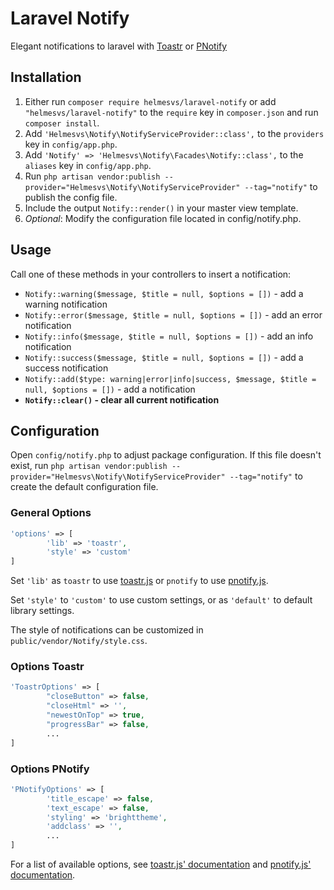Laravel Notify
======

Elegant notifications to laravel with [Toastr](https://github.com/CodeSeven/toastr) or [PNotify](https://github.com/sciactive/pnotify)

Installation
------------

1. Either run `composer require helmesvs/laravel-notify` or add `"helmesvs/laravel-notify"` to the `require` key in `composer.json` and run `composer install`.
2. Add `'Helmesvs\Notify\NotifyServiceProvider::class',` to the `providers` key in `config/app.php`.
3. Add `'Notify' => 'Helmesvs\Notify\Facades\Notify::class',` to the `aliases` key in `config/app.php`.
4. Run `php artisan vendor:publish --provider="Helmesvs\Notify\NotifyServiceProvider" --tag="notify"` to publish the config file.
5. Include the output `Notify::render()` in your master view template.
6. *Optional*: Modify the configuration file located in config/notify.php.

Usage
-----

Call one of these methods in your controllers to insert a notification:
  - `Notify::warning($message, $title = null, $options = [])` - add a warning notification
  - `Notify::error($message, $title = null, $options = [])` - add an error notification
  - `Notify::info($message, $title = null, $options = [])` - add an info notification
  - `Notify::success($message, $title = null, $options = [])` - add a success notification
  - `Notify::add($type: warning|error|info|success, $message, $title = null, $options = [])` - add a notification
  - **`Notify::clear()` - clear all current notification**

Configuration
-------------

Open `config/notify.php` to adjust package configuration. If this file doesn't exist, run `php artisan vendor:publish --provider="Helmesvs\Notify\NotifyServiceProvider" --tag="notify"` to create the default configuration file.


### General Options 
``` php
'options' => [
        'lib' => 'toastr',
        'style' => 'custom'
]
```

Set `'lib'` as `toastr` to use [toastr.js](https://github.com/CodeSeven/toastr) or `pnotify` to use [pnotify.js](https://github.com/sciactive/pnotify).

Set `'style'` to `'custom'` to use custom settings, or as `'default'` to default library settings.

The style of notifications can be customized in `public/vendor/Notify/style.css`.

### Options Toastr
``` php
'ToastrOptions' => [
        "closeButton" => false,
        "closeHtml" => '',
        "newestOnTop" => true,
        "progressBar" => false,
        ...
]
```

### Options PNotify
``` php
'PNotifyOptions' => [
        'title_escape' => false,
        'text_escape' => false,
        'styling' => 'brighttheme',
        'addclass' => '', 
        ...
]
```

For a list of available options, see [toastr.js' documentation](https://github.com/CodeSeven/toastr) and [pnotify.js' documentation](https://github.com/sciactive/pnotify).
